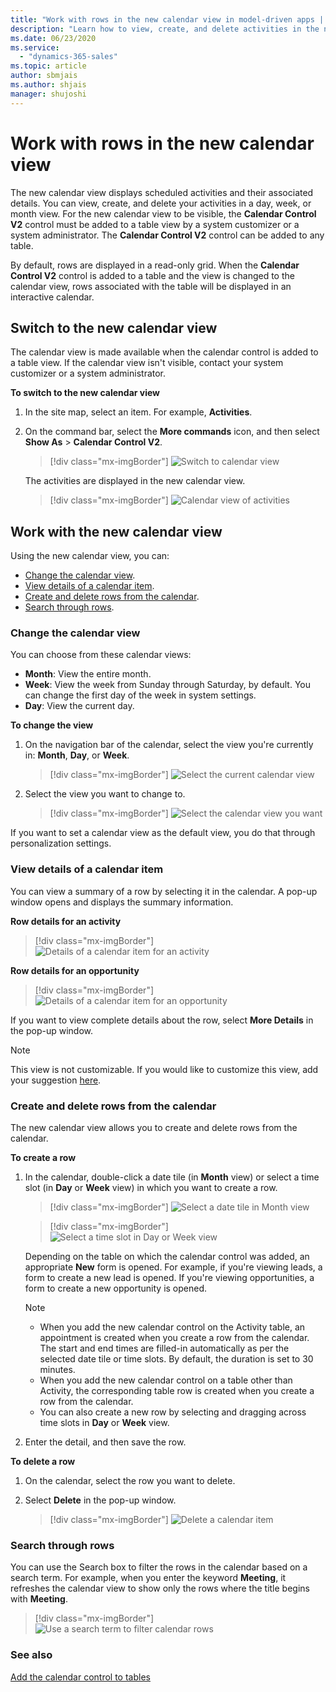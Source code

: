```yaml
---
title: "Work with rows in the new calendar view in model-driven apps | MicrosoftDocs"
description: "Learn how to view, create, and delete activities in the new calendar view."
ms.date: 06/23/2020
ms.service:
  - "dynamics-365-sales"
ms.topic: article
author: sbmjais
ms.author: shjais
manager: shujoshi
---
```


# Work with rows in the new calendar view

The new calendar view displays scheduled activities and their associated details. You can view, create, and delete your activities in a day, week, or month view. For the new calendar view to be visible, the **Calendar Control V2** control must be added to a table view by a system customizer or a system administrator. The **Calendar Control V2** control can be added to any table.

By default, rows are displayed in a read-only grid. When the **Calendar Control V2** control is added to a table and the view is changed to the calendar view, rows associated with the table will be displayed in an interactive calendar.

## Switch to the new calendar view

The calendar view is made available when the calendar control is added to a table view. If the calendar view isn't visible, contact your system customizer or a system administrator.

**To switch to the new calendar view**

1.  In the site map, select an item. For example, **Activities**.

2.  On the command bar, select the **More commands** icon, and then select **Show As** > **Calendar Control V2**.

    > [!div class="mx-imgBorder"]
    > ![Switch to calendar view](media/switch-calendar-view.png "Switch to calendar view") 

    The activities are displayed in the new calendar view.

    > [!div class="mx-imgBorder"]
    > ![Calendar view of activities](media/cal-view.png "Calendar view of activities") 

## Work with the new calendar view

Using the new calendar view, you can:

- [Change the calendar view](#change-the-calendar-view).
- [View details of a calendar item](#view-details-of-a-calendar-item).
- [Create and delete rows from the calendar](#create-and-delete-rows-from-the-calendar).
- [Search through rows](#search-through-rows).

### Change the calendar view

You can choose from these calendar views:

- **Month**: View the entire month.
- **Week**: View the week from Sunday through Saturday, by default. You can change the first day of the week in system settings.
- **Day**: View the current day.

**To change the view**

1.  On the navigation bar of the calendar, select the view you're currently in: **Month**, **Day**, or **Week**.

    > [!div class="mx-imgBorder"]
    > ![Select the current calendar view](media/cal-nav-bar.png "Select the current calendar view") 

2.  Select the view you want to change to.

    > [!div class="mx-imgBorder"]
    > ![Select the calendar view you want](media/cal-change-view.png "Select the calendar view you want") 

If you want to set a calendar view as the default view, you do that through personalization settings.

### View details of a calendar item

You can view a summary of a row by selecting it in the calendar. A pop-up window opens and displays the summary information.

**Row details for an activity**

> [!div class="mx-imgBorder"]
> ![Details of a calendar item for an activity](media/details-pop-up.png "Details of a calendar item for an activity") 

**Row details for an opportunity**

> [!div class="mx-imgBorder"]
> ![Details of a calendar item for an opportunity](media/opportunity-details-pop-up.png "Details of a calendar item for an opportunity") 

If you want to view complete details about the row, select **More Details** in the pop-up window.

> [!NOTE]
> This view is not customizable. If you would like to customize this view, add your suggestion [here](https://ideas.powerapps.com).

### Create and delete rows from the calendar

The new calendar view allows you to create and delete rows from the calendar.

**To create a row**

1.  In the calendar, double-click a date tile (in **Month** view) or select a time slot (in **Day** or **Week** view) in which you want to create a row.

    > [!div class="mx-imgBorder"]
    > ![Select a date tile in Month view](media/date-tile.png "Select a date tile in Month view")

    > [!div class="mx-imgBorder"]
    > ![Select a time slot in Day or Week view](media/time-slot.png "Select a time slot in Day or Week view") 

    Depending on the table on which the calendar control was added, an appropriate **New** form is opened. For example, if you're viewing leads, a form to create a new lead is opened. If you're viewing opportunities, a form to create a new opportunity is opened.

    > [!NOTE]
    > - When you add the new calendar control on the Activity table, an appointment is created when you create a row from the calendar. The start and end times are filled-in automatically as per the selected date tile or time slots. By default, the duration is set to 30 minutes.
    > - When you add the new calendar control on a table other than Activity, the corresponding table row is created when you create a row from the calendar.
    > - You can also create a new row by selecting and dragging across time slots in **Day** or **Week** view.

2.  Enter the detail, and then save the row. 

**To delete a row**

1.  On the calendar, select the row you want to delete.

2.  Select **Delete** in the pop-up window.

    > [!div class="mx-imgBorder"]
    > ![Delete a calendar item](media/delete-record-cal.png "Delete a calendar item")

### Search through rows

You can use the Search box to filter the rows in the calendar based on a search term. For example, when you enter the keyword **Meeting**, it refreshes the calendar view to show only the rows where the title begins with **Meeting**.

> [!div class="mx-imgBorder"]
> ![Use a search term to filter calendar rows](media/search-cal.png "Use a search term to filter calendar rows")

### See also

[Add the calendar control to tables](../maker/model-driven-apps/add-calendar-control.md)
